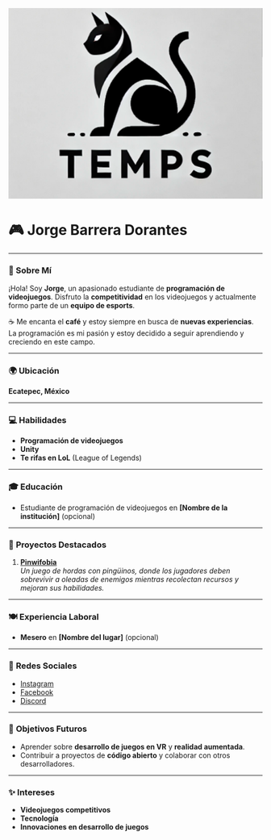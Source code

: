 ![alt text](temps.png)

# 🎮 **Jorge Barrera Dorantes** 

---

### 🦅 Sobre Mí
¡Hola! Soy **Jorge**, un apasionado estudiante de **programación de videojuegos**. Disfruto la **competitividad** en los videojuegos y actualmente formo parte de un **equipo de esports**.

☕ Me encanta el **café** y estoy siempre en busca de **nuevas experiencias**. La programación es mi pasión y estoy decidido a seguir aprendiendo y creciendo en este campo.

---

### 🌍 **Ubicación**
**Ecatepec, México**

---

### 💻 **Habilidades**
- **Programación de videojuegos**
- **Unity**
- **Te rifas en LoL** (League of Legends)

---

### 🎓 **Educación**
- Estudiante de programación de videojuegos en **[Nombre de la institución]** (opcional)

---

### 🚀 **Proyectos Destacados**
1. **[Pinwifobia](#)**  
   *Un juego de hordas con pingüinos, donde los jugadores deben sobrevivir a oleadas de enemigos mientras recolectan recursos y mejoran sus habilidades.*

---

### 🍽️ **Experiencia Laboral**
- **Mesero** en **[Nombre del lugar]** (opcional)

---

### 📱 **Redes Sociales**
- [Instagram](#) 
- [Facebook](#) 
- [Discord](#) 

---

### 🎯 **Objetivos Futuros**
- Aprender sobre **desarrollo de juegos en VR** y **realidad aumentada**.
- Contribuir a proyectos de **código abierto** y colaborar con otros desarrolladores.

---

### ✨ **Intereses**
- **Videojuegos competitivos**
- **Tecnología**
- **Innovaciones en desarrollo de juegos**
